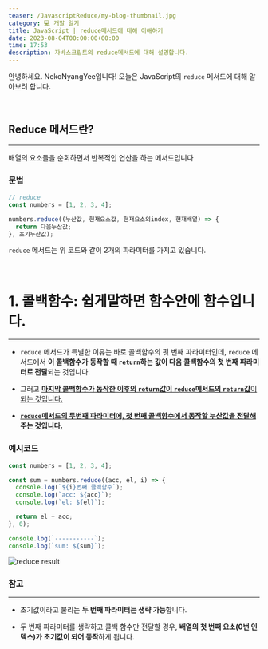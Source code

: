 ```yaml
---
teaser: /JavascriptReduce/my-blog-thumbnail.jpg
category: 💻 개발 일기
title: JavaScript | reduce메서드에 대해 이해하기
date: 2023-08-04T00:00:00+00:00
time: 17:53
description: 자바스크립트의 reduce메서드에 대해 설명합니다.
---
```


안녕하세요. NekoNyangYee입니다! 오늘은 JavaScript의 `reduce` 메서드에 대해 알아보려 합니다.

<br />

## Reduce 메서드란?

---

배열의 요소들을 순회하면서 반복적인 연산을 하는 메서드입니다

### 문법

```javascript
// reduce
const numbers = [1, 2, 3, 4];

numbers.reduce((누산값, 현재요소값, 현재요소의index, 현재배열) => {
  return 다음누산값;
}, 초기누산값);
```

`reduce` 메서드는 위 코드와 같이 2개의 파라미터를 가지고 있습니다.

<br />

# 1. 콜백함수: 쉽게말하면 함수안에 함수입니다.

---

- `reduce` 메서드가 특별한 이유는 바로 콜백함수의 펏 번째 파라미터인데, `reduce` 메서드에서 **이 콜백함수가 동작할 때 `return`하는 값이 다음 콜백함수의 첫 번째 파라미터로 전달**되는 것입니다.

- 그러고 <u>**마지막 콜백함수가 동작한 이후의 `return`값이 `reduce`메서드의 `return`값**이 되는 것입니다.</u>

- <u>**`reduce`메서드의 두번째 파라미터에, 첫 번째 콜백함수에서 동작할 누산값을 전달해주는 것입니다.**</u>

### 예시코드

```javascript
const numbers = [1, 2, 3, 4];

const sum = numbers.reduce((acc, el, i) => {
  console.log(`${i}번째 콜백함수`);
  console.log(`acc: ${acc}`);
  console.log(`el: ${el}`);

  return el + acc;
}, 0);

console.log(`-----------`);
console.log(`sum: ${sum}`);
```

![reduce result](/JavascriptReduce/javascript-reduce-01.png)

### 참고

---

- 초기값이라고 불리는 **두 번째 파라미터는 생략 가능**합니다.

- 두 번째 파라미터를 생략하고 콜백 함수만 전달할 경우, **배열의 첫 번째 요소(0번 인덱스)가 초기값이 되어 동작**하게 됩니다.
